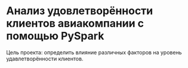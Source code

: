 # Анализ удовлетворённости клиентов авиакомпании с помощью PySpark

Цель проекта: определить влияние различных факторов на уровень удавлетворённости клиентов.
